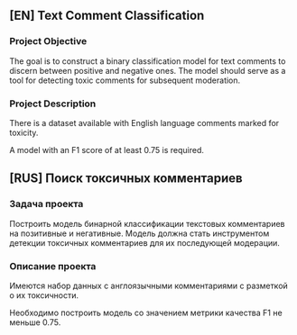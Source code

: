 ## [EN] Text Comment Classification

### Project Objective

The goal is to construct a binary classification model for text comments to discern between positive and negative ones. The model should serve as a tool for detecting toxic comments for subsequent moderation.

### Project Description

There is a dataset available with English language comments marked for toxicity.

A model with an F1 score of at least 0.75 is required.


## [RUS] Поиск токсичных комментариев

### Задача проекта

Построить модель бинарной классификации текстовых комментариев на позитивные и негативные. Модель должна стать инструментом детекции токсичных комментариев для их последующей модерации.

### Описание проекта

Имеются набор данных с англоязычными комментариями с разметкой о их токсичности.

Необходимо построить модель со значением метрики качества F1 не меньше 0.75.
